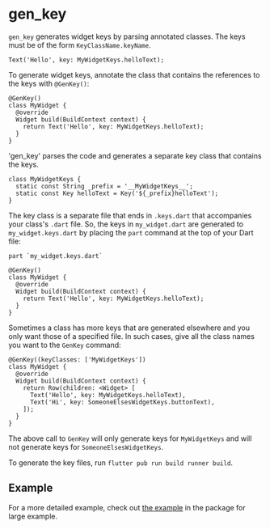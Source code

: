 # gen_key

`gen_key` generates widget keys by parsing annotated classes. The keys must be of the form `KeyClassName.keyName`. 

    Text('Hello', key: MyWidgetKeys.helloText);

To generate widget keys, annotate the class that contains the references to the keys with `@GenKey()`:

    @GenKey()
    class MyWidget {
      @override
      Widget build(BuildContext context) {
        return Text('Hello', key: MyWidgetKeys.helloText);
      }
    }

'gen_key' parses the code and generates a separate key class that contains the keys.

    class MyWidgetKeys {
      static const String _prefix = '__MyWidgetKeys__';
      static const Key helloText = Key('${_prefix}helloText');
    }

The key class is a separate file that ends in `.keys.dart` that accompanies your class's `.dart` file. So, the keys in `my_widget.dart` are generated to `my_widget.keys.dart` by placing the `part` command at the top of your Dart file:

    part `my_widget.keys.dart`

    @GenKey()
    class MyWidget {
      @override
      Widget build(BuildContext context) {
        return Text('Hello', key: MyWidgetKeys.helloText);
      }
    }

Sometimes a class has more keys that are generated elsewhere and you only want those of a specified file. In such cases, give all the class names you want to the `GenKey` command:

    @GenKey((keyClasses: ['MyWidgetKeys'])
    class MyWidget {
      @override
      Widget build(BuildContext context) {
        return Row(children: <Widget> [
          Text('Hello', key: MyWidgetKeys.helloText),
          Text('Hi', key: SomeoneElsesWidgetKeys.buttonText),
        ]);
      }
    }

The above call to `GenKey` will only generate keys for `MyWidgetKeys` and will not generate keys for `SomeoneElsesWidgetKeys`.

To generate the key files, run `flutter pub run build runner build`.

## Example

For a more detailed example, check out [the example]() in the package for large example.



